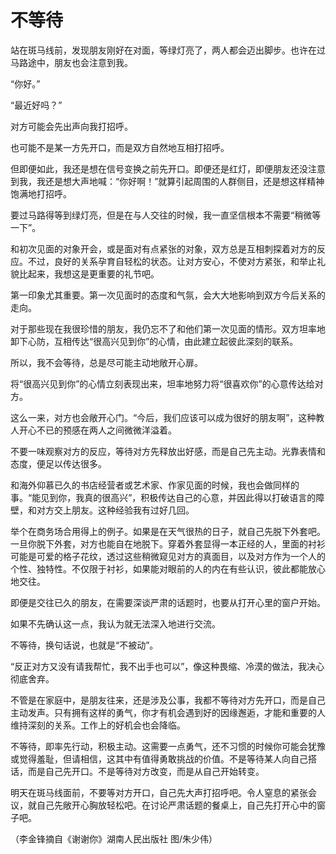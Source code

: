 # 不等待

站在斑马线前，发现朋友刚好在对面，等绿灯亮了，两人都会迈出脚步。也许在过马路途中，朋友也会注意到我。 

“你好。” 

“最近好吗？” 

对方可能会先出声向我打招呼。 

也可能不是某一方先开口，而是双方自然地互相打招呼。 

但即便如此，我还是想在信号变换之前先开口。即便还是红灯，即便朋友还没注意到我，我还是想大声地喊：“你好啊！”就算引起周围的人群侧目，还是想这样精神饱满地打招呼。 

要过马路得等到绿灯亮，但是在与人交往的时候，我一直坚信根本不需要“稍微等一下”。 

和初次见面的对象开会，或是面对有点紧张的对象，双方总是互相刺探着对方的反应。不过，良好的关系孕育自轻松的状态。让对方安心，不使对方紧张，和举止礼貌比起来，我想这是更重要的礼节吧。 

第一印象尤其重要。第一次见面时的态度和气氛，会大大地影响到双方今后关系的走向。 

对于那些现在我很珍惜的朋友，我仍忘不了和他们第一次见面的情形。双方坦率地卸下心防，互相传达“很高兴见到你”的心情，由此建立起彼此深刻的联系。 

所以，我不会等待，总是尽可能主动地敞开心扉。 

将“很高兴见到你”的心情立刻表现出来，坦率地努力将“很喜欢你”的心意传达给对方。 

这么一来，对方也会敞开心门。“今后，我们应该可以成为很好的朋友啊”，这种教人开心不已的预感在两人之间微微洋溢着。 

不要一味观察对方的反应，等待对方先释放出好感，而是自己先主动。光靠表情和态度，便足以传达很多。 

和海外仰慕已久的书店经营者或艺术家、作家见面的时候，我也会做同样的事。“能见到你，我真的很高兴”，积极传达自己的心意，并因此得以打破语言的障壁，和对方交上朋友。这种经验我有过好几回。 

举个在商务场合用得上的例子。如果是在天气很热的日子，就自己先脱下外套吧。一旦你脱下外套，对方也能自在地脱下。穿着外套显得一本正经的人，里面的衬衫可能是可爱的格子花纹，透过这些稍微窥见对方的真面目，以及对方作为一个人的个性、独特性。不仅限于衬衫，如果能对眼前的人的内在有些认识，彼此都能放心地交往。 

即便是交往已久的朋友，在需要深谈严肃的话题时，也要从打开心里的窗户开始。 

如果不先确认这一点，我认为就无法深入地进行交流。 

不等待，换句话说，也就是“不被动”。 

“反正对方又没有请我帮忙，我不出手也可以”，像这种畏缩、冷漠的做法，我决心彻底舍弃。 

不管是在家庭中，是朋友往来，还是涉及公事，我都不等待对方先开口，而是自己主动发声。只有拥有这样的勇气，你才有机会遇到好的因缘邂逅，才能和重要的人维持深刻的关系。工作上的好机会也会降临。 

不等待，即率先行动，积极主动。这需要一点勇气，还不习惯的时候你可能会犹豫或觉得羞耻，但请相信，这其中有值得勇敢挑战的价值。不是等待某人向自己搭话，而是自己先开口。不是等待对方改变，而是从自己开始转变。 

明天在斑马线面前，不要等对方开口，自己先大声打招呼吧。令人窒息的紧张会议，就自己先敞开心胸放轻松吧。在讨论严肃话题的餐桌上，自己先打开心中的窗子吧。 

（李金锋摘自《谢谢你》湖南人民出版社 图/朱少伟）